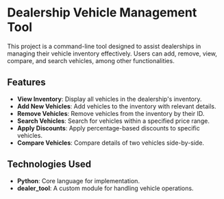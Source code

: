 # Dealership Vehicle Management Tool

This project is a command-line tool designed to assist dealerships in managing their vehicle inventory effectively. Users can add, remove, view, compare, and search vehicles, among other functionalities.

## Features

- **View Inventory**: Display all vehicles in the dealership's inventory.
- **Add New Vehicles**: Add vehicles to the inventory with relevant details.
- **Remove Vehicles**: Remove vehicles from the inventory by their ID.
- **Search Vehicles**: Search for vehicles within a specified price range.
- **Apply Discounts**: Apply percentage-based discounts to specific vehicles.
- **Compare Vehicles**: Compare details of two vehicles side-by-side.

## Technologies Used

- **Python**: Core language for implementation.
- **dealer_tool**: A custom module for handling vehicle operations.
